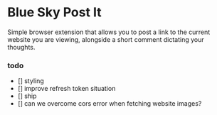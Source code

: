 # Blue Sky Post It

Simple browser extension that allows you to post a link to the current website you are viewing, alongside a short comment dictating your thoughts.

### todo

- [] styling
- [] improve refresh token situation
- [] ship
- [] can we overcome cors error when fetching website images?
